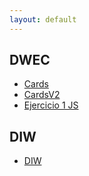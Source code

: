```yaml
---
layout: default
---
```

## DWEC
- [Cards](Cards)
- [CardsV2](CardsV2)
- [Ejercicio 1 JS](JAVASCRIPT_EJ1)

## DIW
- [DIW](DIW)